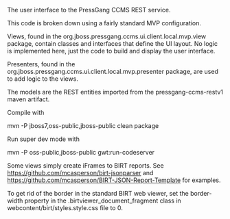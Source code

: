 The user interface to the PressGang CCMS REST service.

This code is broken down using a fairly standard MVP configuration.

Views, found in the org.jboss.pressgang.ccms.ui.client.local.mvp.view package, contain classes and interfaces that define the UI layout. No logic is implemented here, 
just the code to build and display the user interface.

Presenters, found in the org.jboss.pressgang.ccms.ui.client.local.mvp.presenter package, are used to add logic to the views.

The models are the REST entities imported from the pressgang-ccms-restv1 maven artifact.

Compile with

mvn -P jboss7,oss-public,jboss-public clean package

Run super dev mode with

mvn -P oss-public,jboss-public gwt:run-codeserver

Some views simply create iFrames to BIRT reports. See https://github.com/mcasperson/birt-jsonparser and https://github.com/mcasperson/BIRT-JSON-Report-Template for examples.

To get rid of the border in the standard BIRT web viewer, set the border-width property in the .birtviewer_document_fragment class in webcontent/birt/styles.style.css file to 0.